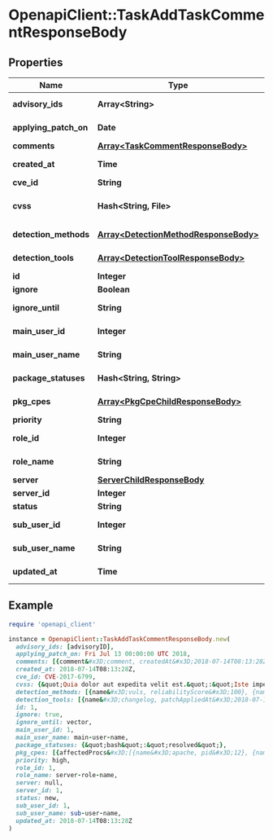 # OpenapiClient::TaskAddTaskCommentResponseBody

## Properties

| Name | Type | Description | Notes |
| ---- | ---- | ----------- | ----- |
| **advisory_ids** | **Array&lt;String&gt;** | advisoryIDs of cve | [optional] |
| **applying_patch_on** | **Date** | ApplyingPatchOn of task | [optional] |
| **comments** | [**Array&lt;TaskCommentResponseBody&gt;**](TaskCommentResponseBody.md) | Comment of task | [optional] |
| **created_at** | **Time** | created time of task |  |
| **cve_id** | **String** | CVE ID of task |  |
| **cvss** | **Hash&lt;String, File&gt;** | Key Value of CveID and Cvss of task | [optional] |
| **detection_methods** | [**Array&lt;DetectionMethodResponseBody&gt;**](DetectionMethodResponseBody.md) | DetectionMethod of task | [optional] |
| **detection_tools** | [**Array&lt;DetectionToolResponseBody&gt;**](DetectionToolResponseBody.md) | DetectionTools of task | [optional] |
| **id** | **Integer** | ID of task |  |
| **ignore** | **Boolean** | Ignore of task |  |
| **ignore_until** | **String** | Ignore until of task | [optional] |
| **main_user_id** | **Integer** | MainUserID of task | [optional] |
| **main_user_name** | **String** | MainUserName of task | [optional] |
| **package_statuses** | **Hash&lt;String, String&gt;** | packageStatus of task | [optional] |
| **pkg_cpes** | [**Array&lt;PkgCpeChildResponseBody&gt;**](PkgCpeChildResponseBody.md) | Pcakge And Cpe list of task | [optional] |
| **priority** | **String** | Priority of task |  |
| **role_id** | **Integer** | ServerRoleID of task |  |
| **role_name** | **String** | ServerRoleName of task |  |
| **server** | [**ServerChildResponseBody**](ServerChildResponseBody.md) |  |  |
| **server_id** | **Integer** | ServerID of task |  |
| **status** | **String** | Status of task |  |
| **sub_user_id** | **Integer** | SubUserID of task | [optional] |
| **sub_user_name** | **String** | SubUserName of task | [optional] |
| **updated_at** | **Time** | updated time of task |  |

## Example

```ruby
require 'openapi_client'

instance = OpenapiClient::TaskAddTaskCommentResponseBody.new(
  advisory_ids: [advisoryID],
  applying_patch_on: Fri Jul 13 00:00:00 UTC 2018,
  comments: [{comment&#x3D;comment, createdAt&#x3D;2018-07-14T08:13:28Z, id&#x3D;1, type&#x3D;system, updatedAt&#x3D;2018-07-14T08:13:28Z, userID&#x3D;1, userName&#x3D;user-name}, {comment&#x3D;comment, createdAt&#x3D;2018-07-14T08:13:28Z, id&#x3D;1, type&#x3D;system, updatedAt&#x3D;2018-07-14T08:13:28Z, userID&#x3D;1, userName&#x3D;user-name}, {comment&#x3D;comment, createdAt&#x3D;2018-07-14T08:13:28Z, id&#x3D;1, type&#x3D;system, updatedAt&#x3D;2018-07-14T08:13:28Z, userID&#x3D;1, userName&#x3D;user-name}, {comment&#x3D;comment, createdAt&#x3D;2018-07-14T08:13:28Z, id&#x3D;1, type&#x3D;system, updatedAt&#x3D;2018-07-14T08:13:28Z, userID&#x3D;1, userName&#x3D;user-name}],
  created_at: 2018-07-14T08:13:28Z,
  cve_id: CVE-2017-6799,
  cvss: {&quot;Quia dolor aut expedita velit est.&quot;:&quot;Iste impedit rerum libero exercitationem deleniti et.&quot;},
  detection_methods: [{name&#x3D;vuls, reliabilityScore&#x3D;100}, {name&#x3D;vuls, reliabilityScore&#x3D;100}, {name&#x3D;vuls, reliabilityScore&#x3D;100}, {name&#x3D;vuls, reliabilityScore&#x3D;100}],
  detection_tools: [{name&#x3D;changelog, patchAppliedAt&#x3D;2018-07-14T08:13:28Z}, {name&#x3D;changelog, patchAppliedAt&#x3D;2018-07-14T08:13:28Z}],
  id: 1,
  ignore: true,
  ignore_until: vector,
  main_user_id: 1,
  main_user_name: main-user-name,
  package_statuses: {&quot;bash&quot;:&quot;resolved&quot;},
  pkg_cpes: [{affectedProcs&#x3D;[{name&#x3D;apache, pid&#x3D;12}, {name&#x3D;apache, pid&#x3D;12}, {name&#x3D;apache, pid&#x3D;12}], cpeID&#x3D;1, cpeURI&#x3D;cpe:2.3:a:clamav:clamav:*:*:*:*:*:*:*:*, createdAt&#x3D;2018-07-14T08:13:28Z, name&#x3D;package01, newRelease&#x3D;new release, newVersion&#x3D;2.0, pkgID&#x3D;1, release&#x3D;release, repository&#x3D;repository, serverID&#x3D;1, updatedAt&#x3D;2018-07-14T08:13:28Z, version&#x3D;1.0}, {affectedProcs&#x3D;[{name&#x3D;apache, pid&#x3D;12}, {name&#x3D;apache, pid&#x3D;12}, {name&#x3D;apache, pid&#x3D;12}], cpeID&#x3D;1, cpeURI&#x3D;cpe:2.3:a:clamav:clamav:*:*:*:*:*:*:*:*, createdAt&#x3D;2018-07-14T08:13:28Z, name&#x3D;package01, newRelease&#x3D;new release, newVersion&#x3D;2.0, pkgID&#x3D;1, release&#x3D;release, repository&#x3D;repository, serverID&#x3D;1, updatedAt&#x3D;2018-07-14T08:13:28Z, version&#x3D;1.0}],
  priority: high,
  role_id: 1,
  role_name: server-role-name,
  server: null,
  server_id: 1,
  status: new,
  sub_user_id: 1,
  sub_user_name: sub-user-name,
  updated_at: 2018-07-14T08:13:28Z
)
```

